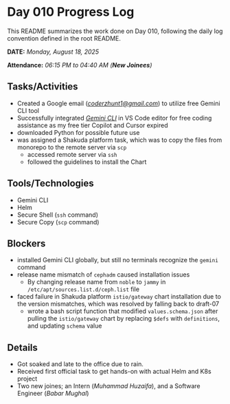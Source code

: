 # Day 010 Progress Log

This README summarizes the work done on Day 010, following the daily log convention defined in the root README.

**DATE:** _Monday, August 18, 2025_

**Attendance:** _06:15 PM to 04:40 AM (**New Joinees**)_

## Tasks/Activities

- Created a Google email (_[coderzhunt1@gmail.com](mailto:coderzhunt1@gmail.com)_) to utilize free Gemini CLI tool
- Successfully integrated _[Gemini CLI](https://github.com/google-gemini/gemini-cli)_ in VS Code editor for free coding assistance as my free tier Copilot and Cursor expired
- downloaded Python for possible future use
- was assigned a Shakuda platform task, which was to copy the files from monorepo to the remote server via `scp`
  - accessed remote server via `ssh`
  - followed the guidelines to install the Chart



## Tools/Technologies

- Gemini CLI
- Helm
- Secure Shell (`ssh` command)
- Secure Copy (`scp` command)

## Blockers

- installed Gemini CLI globally, but still no terminals recognize the `gemini` command
- release name mismatch of `cephadm` caused installation issues
  - By changing release name from `noble` to `jammy` in `/etc/apt/sources.list.d/ceph.list` file
- faced failure in Shakuda platform `istio/gateway` chart installation due to the version mismatches, which was resolved by falling back to draft-07
  - wrote a bash script function that modified `values.schema.json` after pulling the `istio/gateway` chart by replacing `$defs` with `definitions`, and updating `schema` value


## Details

- Got soaked and late to the office due to rain.
- Received first official task to get hands-on with actual Helm and K8s project
- Two new joines; an Intern (*Muhammad Huzaifa*), and a Software Engineer (*Babar Mughal*)
